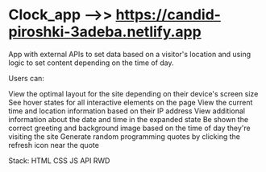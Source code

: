 # Clock_app -->> https://candid-piroshki-3adeba.netlify.app
App with external APIs to set data based on a visitor's location and using logic to set content depending on the time of day.


Users can:

View the optimal layout for the site depending on their device's screen size
See hover states for all interactive elements on the page
View the current time and location information based on their IP address
View additional information about the date and time in the expanded state
Be shown the correct greeting and background image based on the time of day they're visiting the site
Generate random programming quotes by clicking the refresh icon near the quote

Stack:
HTML
CSS
JS
API
RWD
